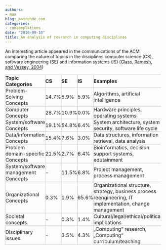 ```yaml
---
authors:
- max
blog: maxrohde.com
categories:
- contemplations
date: "2010-09-10"
title: An analysis of research in computing disciplines
---
```


An interesting article appeared in the communications of the ACM comparing the nature of topics in the disciplines computer science (CS), software engineering (SE) and information systems (IS) ([Glass, Ramesh, and Vessey, 2004](http://www.citeulike.org/user/mxro/article/1340451))

<table style="empty-cells:show;border-collapse:collapse;"><tbody><tr><td style="width:181px;border:1px solid rgb(191,191,191);margin:0;padding:0;"><strong>Topic Categories</strong></td><td style="width:55px;border:1px solid rgb(191,191,191);margin:0;padding:0;"><strong>CS</strong></td><td style="width:41px;border:1px solid rgb(191,191,191);margin:0;padding:0;"><strong>SE</strong></td><td style="width:76px;border:1px solid rgb(191,191,191);margin:0;padding:0;"><strong>IS</strong></td><td style="width:400px;border:1px solid rgb(191,191,191);margin:0;padding:0;"><strong>Examples</strong></td></tr><tr><td style="width:181px;border:1px solid rgb(191,191,191);margin:0;padding:0;">Problem-Solving Concepts</td><td style="width:55px;border:1px solid rgb(191,191,191);margin:0;padding:0;">14.7%</td><td style="width:41px;border:1px solid rgb(191,191,191);margin:0;padding:0;">5.9%</td><td style="width:76px;border:1px solid rgb(191,191,191);margin:0;padding:0;">5.9%</td><td style="width:400px;border:1px solid rgb(191,191,191);margin:0;padding:0;">Algorithms, artificial intelligence</td></tr><tr><td style="width:181px;border:1px solid rgb(191,191,191);margin:0;padding:0;">Computer Concepts</td><td style="width:55px;border:1px solid rgb(191,191,191);margin:0;padding:0;">28.7%</td><td style="width:41px;border:1px solid rgb(191,191,191);margin:0;padding:0;">10.9%</td><td style="width:76px;border:1px solid rgb(191,191,191);margin:0;padding:0;">0.0%</td><td style="width:400px;border:1px solid rgb(191,191,191);margin:0;padding:0;">Hardware principles, operating systems</td></tr><tr><td style="width:181px;border:1px solid rgb(191,191,191);margin:0;padding:0;">System/software Concepts</td><td style="width:55px;border:1px solid rgb(191,191,191);margin:0;padding:0;">19.1%</td><td style="width:41px;border:1px solid rgb(191,191,191);margin:0;padding:0;">54.8%</td><td style="width:76px;border:1px solid rgb(191,191,191);margin:0;padding:0;">6.4%</td><td style="width:400px;border:1px solid rgb(191,191,191);margin:0;padding:0;">System architecture, system security, software life cycle</td></tr><tr><td style="width:181px;border:1px solid rgb(191,191,191);margin:0;padding:0;">Data/information Concepts</td><td style="width:55px;border:1px solid rgb(191,191,191);margin:0;padding:0;">15.4%</td><td style="width:41px;border:1px solid rgb(191,191,191);margin:0;padding:0;">7.6%</td><td style="width:76px;border:1px solid rgb(191,191,191);margin:0;padding:0;">3.0%</td><td style="width:400px;border:1px solid rgb(191,191,191);margin:0;padding:0;">Data structures, information retrieval, data analysis</td></tr><tr><td style="width:181px;border:1px solid rgb(191,191,191);margin:0;padding:0;">Problem domain-specific Concepts</td><td style="width:55px;border:1px solid rgb(191,191,191);margin:0;padding:0;">21.5%</td><td style="width:41px;border:1px solid rgb(191,191,191);margin:0;padding:0;">2.7%</td><td style="width:76px;border:1px solid rgb(191,191,191);margin:0;padding:0;">6.4%</td><td style="width:400px;border:1px solid rgb(191,191,191);margin:0;padding:0;">Bioinformatics, decision support systems, edutainment</td></tr><tr><td style="width:181px;border:1px solid rgb(191,191,191);margin:0;padding:0;">System/software management Concepts</td><td style="width:55px;border:1px solid rgb(191,191,191);margin:0;padding:0;">-</td><td style="width:41px;border:1px solid rgb(191,191,191);margin:0;padding:0;">11.5%</td><td style="width:76px;border:1px solid rgb(191,191,191);margin:0;padding:0;">6.8%</td><td style="width:400px;border:1px solid rgb(191,191,191);margin:0;padding:0;">Project management, process management</td></tr><tr><td style="width:181px;border:1px solid rgb(191,191,191);margin:0;padding:0;">Organizational Concepts</td><td style="width:55px;border:1px solid rgb(191,191,191);margin:0;padding:0;">0.3%</td><td style="width:41px;border:1px solid rgb(191,191,191);margin:0;padding:0;">1.9%</td><td style="width:76px;border:1px solid rgb(191,191,191);margin:0;padding:0;">65.6%</td><td style="width:400px;border:1px solid rgb(191,191,191);margin:0;padding:0;">Organizational structure, strategy, business process reengineering, IT implementation, change management</td></tr><tr><td style="width:181px;border:1px solid rgb(191,191,191);margin:0;padding:0;">Societal concepts</td><td style="width:55px;border:1px solid rgb(191,191,191);margin:0;padding:0;">-</td><td style="width:41px;border:1px solid rgb(191,191,191);margin:0;padding:0;">0.3%</td><td style="width:76px;border:1px solid rgb(191,191,191);margin:0;padding:0;">1.4%</td><td style="width:400px;border:1px solid rgb(191,191,191);margin:0;padding:0;">Cultural/legal/ethical/political implications</td></tr><tr><td style="width:181px;border:1px solid rgb(191,191,191);margin:0;padding:0;">Disciplinary issues</td><td style="width:55px;border:1px solid rgb(191,191,191);margin:0;padding:0;">-</td><td style="width:41px;border:1px solid rgb(191,191,191);margin:0;padding:0;">3.5%</td><td style="width:76px;border:1px solid rgb(191,191,191);margin:0;padding:0;">4.3%</td><td style="width:400px;border:1px solid rgb(191,191,191);margin:0;padding:0;">„Computing“ research, „Computing“ curriculum/teaching<div></div></td></tr></tbody></table>
